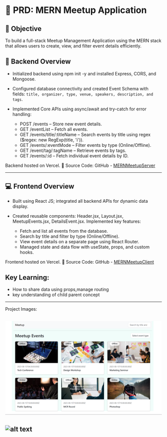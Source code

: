 # 🧾 PRD: MERN Meetup Application
## 🎯 Objective

To build a full-stack Meetup Management Application using the MERN stack that allows users to create, view, and filter event details efficiently.

## 🧩 Backend Overview

- Initialized backend using npm init -y and installed Express, CORS, and Mongoose.
- Configured database connectivity and created Event Schema with fields:
`title, organizer, type, venue, speakers, description, and tags`.
- Implemented Core APIs using async/await and try-catch for error handling:

  - POST /events – Store new event details.
  - GET /eventList – Fetch all events.
  - GET /events/title/:titleName – Search events by title using regex ($regex: new RegExp(title, 'i')).
  - GET /events/:eventMode – Filter events by type (Online/Offline).
  - GET /event/tag/:tagName – Retrieve events by tags.
  - GET /events/:id – Fetch individual event details by ID.

Backend hosted on Vercel.
🔗 Source Code: GitHub - [MERNMeetupServer](https://github.com/Sourabhpande532/MERNMeetupServer)

*** 

## 💻 Frontend Overview

- Built using React JS; integrated all backend APIs for dynamic data display.
- Created reusable components: Header.jsx, Layout.jsx, MeetupEvents.jsx, DetailsEvent.jsx.
Implemented key features:

  - Fetch and list all events from the database.
  - Search by title and filter by type (Online/Offline).
  - View event details on a separate page using React Router.
  - Managed state and data flow with useState, props, and custom hooks.

Frontend hosted on Vercel.
🔗 Source Code: GitHub - [MERNMeetupClient](https://github.com/Sourabhpande532/MERNMeetupClient)

## Key Learning: 
   - How to share data using props,manage routing
   - key understanding of child parent concept

---
Project Images:

![alt text](./assets/imagehome.png)
---
![alt text](./assets/image.png)
--- 